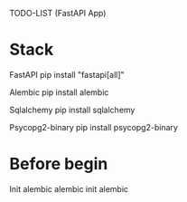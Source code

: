 TODO-LIST (FastAPI App)

# Stack
FastAPI
pip install "fastapi[all]"

Alembic
pip install alembic

Sqlalchemy
pip install sqlalchemy

Psycopg2-binary
pip install psycopg2-binary

# Before begin
Init alembic
alembic init alembic